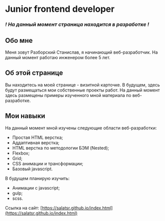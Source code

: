 # Junior frontend developer 

### ***! На данный момент страница находится в разработке !***

## Обо мне

Меня зовут Разборский Станислав, я начинающий веб-разработчик. На данный момент работаю инженером более 5 лет.


## Об этой странице

Вы находитесь на моей странице - визитной карточке. В будущем, здесь будут размещаться мои собственные проекты работ.
На данный момент здесь размещены примеры изученного мной материала по веб-разработке.



## Мои навыки

На данный момент мной изучены следующие области веб-разработки:

- Простая HTML верстка;
- Аддаптивная верстка;
- HTML верстка по методологии БЭМ (Nested);
- Flexbox;
- Grid;
- CSS анимации и трансформации;
- Базовый javascript.

В будущем планирую изучить:
- Анимации с javascript;
- gulp;
- scss.

Ссылка на сайт: [https://salatsr.github.io/index.html](https://salatsr.github.io/index.html)
